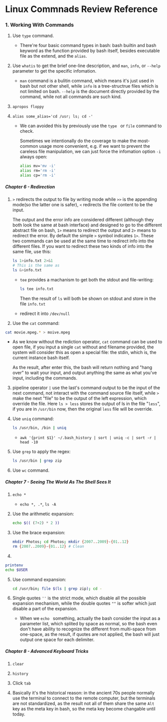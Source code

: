 # Linux Commnads Review Reference

### 1. Working With Commands

1. Use `type` command.

   - There're four basic command types in bash: bash builtin and bash keyword as the function provided by bash itself, besides executable file as the extend, and the `alias`. 

2. Use `whatis` to get the brief one-line description, and `man`, `info`, or `--help` parameter to get the specific infomation.

   - `man` command is a bulitin command, which means it's just used in bash but not other shell, while `info` is a tree-structrue files which is not limited on bash. `--help` is the document directly provided by the command, while not all commands are such kind.

3. `apropos floppy`

4. `alias some_alias='cd /usr; ls; cd -'`

   - We can avoided this by previously use the `type ` or `file` command to check.

     Sometimes we intentionally do the coverage to make the most-common usage more convenient, e.g. if we want to prevent the careless file manipulation, we can just force the infomation option `-i` always open:

     ```bash
     alias mv='mv -i'
     alias rm='rm -i'
     alias cp='rm -i'
     ```



##### Chapter 6 - Redirection

1. `>` redirects the output to file by writing mode while `>>` is the appending mode(so the latter one is safer), `<` redirects the file content to be the input.

   The output and the error info are considered different (although they both look the same at bash interface) and designed to go to the different abstract file on bash, `1>` means to redirect the output and `2>` means to redirect the error. By default the simple `>` symbol indicates `1>`. These two commands can be used at the same time to redirect info into the different files. If you want to redirect these two kinds of info into the same file, use this:

   ```bash
   ls 1>info.txt 2>&1
   # This is the same as
   ls &>info.txt
   ```

   - `tee` provides a machanism to get both the stdout and file-writing:

     ```bash
     ls tee info.txt
     ```

     Then the result of `ls` will both be shown on stdout and store in the file `info.txt` 

   - redirect it into `/dev/null`

2.  Use the `cat` command:

   ```bash
   cat movie.mpeg.* > moive.mpeg
   ```

   - As we know without the rediction operator, `cat` command can be used to open file, if you input a single `cat` without and filename provided, the system will consider this as open a special file: the stdin, which is, the current instance bash itself.

     As the result, after enter this, the bash will return nothing and "hang over" to wait your input, and output anything the same as what you've input, including the commands.

3. pipeline operator `|` use the last's command output to be the input of the next command, not interact with the command source file itself, while `>` make the next "file" to be the output of the left expression, which override the file. Here `ls > less` stores the output of ls in the file "`less`", if you are in `/usr/bin` now, then the original `less` file will be override.

4. Use `uniq` command:

   ```bash
   ls /usr/bin, /bin | uniq
   ```

   - `awk '{print $1}' ~/.bash_history | sort | uniq -c | sort -r | head -10`

5. Use `grep` to apply the regex:

   ```bash
   ls /usr/bin | grep zip
   ```

6. Use `wc` command.



##### Chapter 7 - Seeing The World As The Shell Sees It

1. `echo *`

   -  `echo *, .*`, `ls -A`

2. Use the arithmetic expansion:

   ```bash
   echo $(( (7+2) * 2 ))
   ```

3. Use the brace expansion:

   ```bash
   mkdir Photos; cd Photos; mkdir {2007..2009}-{01..12}
   rm {2007..2009}-{01..12} # Clean 
   ```

4.  

   ```bash
   printenv
   echo $USER
   ```

5. Use command expansion:

   ```bash
   cd /usr/bin; file $(ls | grep zip); cd -
   ```

6. Single quotes `''` is the strict mode, which disable all the possible expansion mechanism, while the double quotes `""` is softer which just disable a part of the expansion.

   - When we `echo ` something, actually the bash consider the input as a parameter list, which splited by space as normal, so the bash even don't have ability to recognize the different from multi-space from one-space, as the result, if quotes are not applied, the bash will just output one space for each delimiter.



##### Chapter 8 - Advanced Keyboard Tricks

1. `clear`
2. `history`
3. Click `tab`

5. Basically it's the historical reason: in the ancient 70s people normally use the terminal to connect to the remote computer, but the terminals are not standardized, as the result not all of them share the same `Alt` key as the meta key in bash, so the meta key become changable until today.